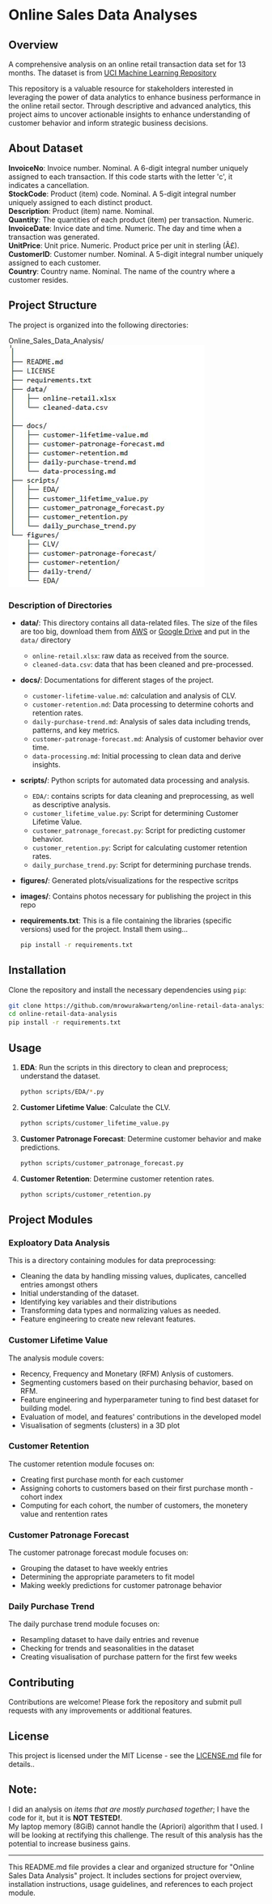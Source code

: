 # Online Sales Data Analyses

## Overview
A comprehensive analysis on an online retail transaction data set for 13 months. The dataset is from 
[UCI Machine Learning Repository](https://www.kaggle.com/datasets/lakshmi25npathi/online-retail-dataset)<br>

This repository is a valuable resource for stakeholders interested in leveraging the power of data analytics 
to enhance business performance in the online retail sector. Through descriptive and advanced analytics, this 
project aims to uncover actionable insights to enhance understanding of customer behavior and inform strategic 
business decisions.

## About Dataset
**InvoiceNo**: Invoice number. Nominal. A 6-digit integral number uniquely assigned to each transaction. If this 
code starts with the letter 'c', it indicates a cancellation.<br>
**StockCode**: Product (item) code. Nominal. A 5-digit integral number uniquely assigned to each distinct product.<br>
**Description**: Product (item) name. Nominal.<br>
**Quantity**: The quantities of each product (item) per transaction. Numeric.<br>
**InvoiceDate**: Invice date and time. Numeric. The day and time when a transaction was generated.<br>
**UnitPrice**: Unit price. Numeric. Product price per unit in sterling (Â£).<br>
**CustomerID**: Customer number. Nominal. A 5-digit integral number uniquely assigned to each customer.<br>
**Country**: Country name. Nominal. The name of the country where a customer resides.<br>


## Project Structure
The project is organized into the following directories:


Online_Sales_Data_Analysis/<br>
<img src="https://github.com/Data-Segmentation/online-retail-data-analysis/blob/main/images/project-structure-update.JPG">


### Description of Directories
- **data/**: This directory contains all data-related files.
  The size of the files are too big, download them from [AWS](https://us-east-1.console.aws.amazon.com/s3/buckets/online-retail-data-analysis?prefix=data/&region=us-east-1&bucketType=general)
  or [Google Drive](https://drive.google.com/drive/folders/1BykNL244894z0LIvTh_sx3-SKtWD9pW_) and put 
  in the `data/` directory
  - `online-retail.xlsx`: raw data as received from the source.
  - `cleaned-data.csv`: data that has been cleaned and pre-processed.

- **docs/**: Documentations for different stages of the project.
  - `customer-lifetime-value.md`: calculation and analysis of CLV.
  - `customer-retention.md`: Data processing to determine cohorts and retention rates.
  - `daily-purchase-trend.md`: Analysis of sales data including trends, patterns, and key metrics.
  - `customer-patronage-forecast.md`: Analysis of customer behavior over time.
  - `data-processing.md`: Initial processing to clean data and derive insights.

- **scripts/**: Python scripts for automated data processing and analysis.
  - `EDA/`: contains scripts for data cleaning and preprocessing, as well as descriptive analysis.
  - `customer_lifetime_value.py`: Script for determining Customer Lifetime Value.
  - `customer_patronage_forecast.py`: Script for predicting customer behavior.
  - `customer_retention.py`: Script for calculating customer retention rates.
  - `daily_purchase_trend.py`: Script for determining purchase trends.

- **figures/**: Generated plots/visualizations for the respective scritps
- **images/**: Contains photos necessary for publishing the project in this repo
- **requirements.txt**: This is a file containing the libraries (specific versions) used for the project. Install them using...
  ```bash
  pip install -r requirements.txt
  ```



## Installation
Clone the repository and install the necessary dependencies using `pip`:
```bash
git clone https://github.com/mrowurakwarteng/online-retail-data-analysis.git
cd online-retail-data-analysis
pip install -r requirements.txt
```

## Usage
1. **EDA**: Run the scripts in this directory to clean and preprocess; understand the dataset.
    ```bash
    python scripts/EDA/*.py
    ```

2. **Customer Lifetime Value**: Calculate the CLV.
    ```bash
    python scripts/customer_lifetime_value.py
    ```

3. **Customer Patronage Forecast**: Determine customer behavior and make predictions.
    ```bash
    python scripts/customer_patronage_forecast.py
    ```

4. **Customer Retention**: Determine customer retention rates.
    ```bash
    python scripts/customer_retention.py
    ```

## Project Modules
### Exploatory Data Analysis
This is a directory containing modules for data preprocessing:
- Cleaning the data by handling missing values, duplicates, cancelled entries amongst others
- Initial understanding of the dataset.
- Identifying key variables and their distributions
- Transforming data types and normalizing values as needed.
- Feature engineering to create new relevant features.

### Customer Lifetime Value
The analysis module covers:
- Recency, Frequency and Monetary (RFM) Anlysis of customers.
- Segmenting customers based on their purchasing behavior, based on RFM.
- Feature engineering and hyperparameter tuning to find best dataset for building model.
- Evaluation of model, and features' contributions in the developed model
- Visualisation of segments (clusters) in a 3D plot

### Customer Retention
The customer retention module focuses on:
- Creating first purchase month for each customer
- Assigning cohorts to customers based on their first purchase month - cohort index
- Computing for each cohort, the number of customers, the monetery value and rentention rates

### Customer Patronage Forecast
The customer patronage forecast module focuses on:
- Grouping the dataset to have weekly entries
- Determining the appropriate parameters to fit model
- Making weekly predictions for customer patronage behavior

### Daily Purchase Trend
The daily purchase trend module focuses on:
- Resampling dataset to have daily entries and revenue
- Checking for trends and seasonalities in the dataset
- Creating visualisation of purchase pattern for the first few weeks

## Contributing
Contributions are welcome! Please fork the repository and submit pull requests with any improvements or additional features.

## License
This project is licensed under the MIT License - see the [LICENSE.md](LICENSE.md) file for details..

## Note: 
I did an analysis on _items that are mostly purchased together_; I have the code for it, but it is **NOT TESTED!**.  
My laptop memory (8GiB) cannot handle the (Apriori) algorithm that I used. I will be looking at rectifying this 
challenge. The result of this analysis has the potential to increase business gains.

---

This README.md file provides a clear and organized structure for "Online Sales Data Analysis" project. It includes sections for project 
overview, installation instructions, usage guidelines, and references to each project module.
